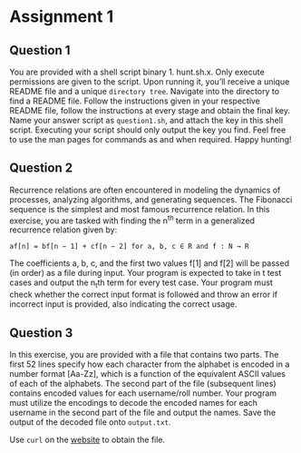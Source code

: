 # Assignment 1

## Question 1
You are provided with a shell script binary 1. hunt.sh.x. Only execute permissions are given to the script.
Upon running it, you’ll receive a unique README file and a unique `directory tree`. Navigate into the
directory to find a README file. Follow the instructions given in your respective README file, follow the
instructions at every stage and obtain the final key. Name your answer script as `question1.sh`, and
attach the key in this shell script. Executing your script should only output the key you find. Feel free
to use the man pages for commands as and when required. Happy hunting!

## Question 2
Recurrence relations are often encountered in modeling the dynamics of processes, analyzing algorithms, and generating sequences. 
The Fibonacci sequence is the simplest and most famous recurrence relation.
In this exercise, you are tasked with finding the n<sup>th</sup> term in a generalized recurrence relation given by:

 `af[n] = bf[n − 1] + cf[n − 2] for a, b, c ∈ R and f : N → R`

The coefficients a, b, c, and the first two values f[1] and f[2] will be passed (in order) as a file during input. 
Your program is expected to take in t test cases and output the n<sub>t</sub>th term for every test case.
Your program must check whether the correct input format is followed and throw an error if incorrect input is provided, also indicating the correct usage.

## Question 3
In this exercise, you are provided with a file that contains two parts. 
The first 52 lines specify how each character from the alphabet is encoded in a number format [Aa-Zz], which is a function of the equivalent ASCII values of each of the alphabets. 
The second part of the file (subsequent lines) contains encoded values for each username/roll number. 
Your program must utilize the encodings to decode the encoded names for each username in the second part of the file and output the names. 
Save the output of the decoded file onto `output.txt`. 

Use `curl` on the [website](https://id2090assignment1.s3.ap-south-1.amazonaws.com/Q3.txt) to obtain the file.
